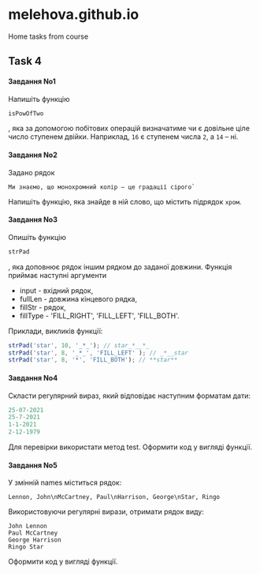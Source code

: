 # melehova.github.io

Home tasks from course

## Task 4

#### Завдання No1

Напишіть функцію 
```js
isPowOfTwo
```
, яка за допомогою побітових операцій визначатиме чи є
довільне ціле число ступенем двійки. Наприклад, `16` є ступенем числа `2`, а `14` – ні.

#### Завдання No2

Задано рядок 

```
Ми знаємо, що монохромний колір – це градації сірого`
```

Напишіть
функцію, яка знайде в ній слово, що містить підрядок `хром`.

#### Завдання No3

Опишіть функцію 
```js
strPad
```
, яка доповнює рядок іншим рядком до заданої довжини. Функція
приймає наступні аргументи 
- input - вхідний рядок, 
- fullLen - довжина кінцевого рядка, 
- fillStr - рядок, 
- fillType - 'FILL_RIGHT', 'FILL_LEFT', 'FILL_BOTH'. 

Приклади, викликів функції:
```js
strPad('star', 10, '_*_'); // star_*__*_
strPad('star', 8, '_*_', 'FILL_LEFT' ); // _*__star
strPad('star', 8, '*', 'FILL_BOTH'); // **star**
```

#### Завдання No4

Скласти регулярний вираз, який відповідає наступним форматам дати:
```js
25-07-2021
25-7-2021
1-1-2021
2-12-1979
```
Для перевірки використати метод test. Оформити код у вигляді функції.

#### Завдання No5

У змінній names міститься рядок: 
```
Lennon, John\nMcCartney, Paul\nHarrison, George\nStar, Ringo
```
Використовуючи регулярні вирази, отримати рядок виду:
```
John Lennon
Paul McCartney
George Harrison
Ringo Star
```
Оформити код у вигляді функції.

